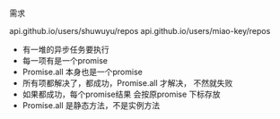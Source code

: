 需求

api.github.io/users/shuwuyu/repos
api.github.io/users/miao-key/repos

- 有一堆的异步任务要执行
- 每一项有是一个promise
- Promise.all 本身也是一个promise
- 所有项都解决了，都成功，Promise.all 才解决，
    不然就失败
- 如果都成功，每个promise结果 会按原promise 下标存放
- Promise.all 是静态方法，不是实例方法
